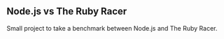 

## Node.js vs The Ruby Racer

Small project to take a benchmark between Node.js and The Ruby Racer.



